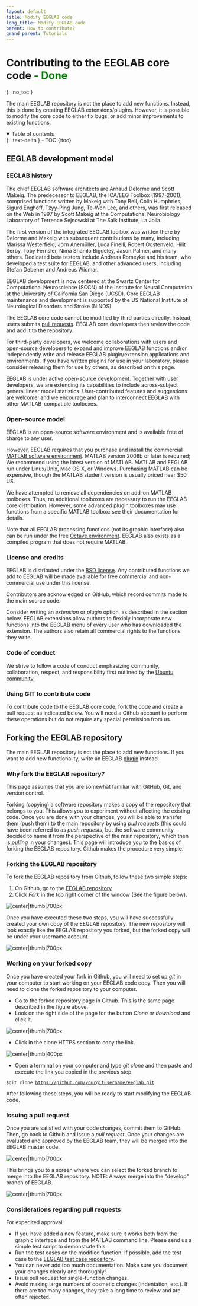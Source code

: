 ```yaml
---
layout: default
title: Modify EEGLAB code
long_title: Modify EEGLAB code
parent: How to contribute?
grand_parent: Tutorials
---
```

Contributing to the EEGLAB core code <span style="color: green"> - Done</span>
========================
{: .no_toc }

The main EEGLAB repository is not the place to add new functions. Instead, this is done by creating EEGLAB extensions/plugins. However, it is possible to modify the core code to either fix bugs, or add minor improvements to existing functions. 

<details open markdown="block">
  <summary>
    Table of contents
  </summary>
  {: .text-delta }
- TOC
{:toc}
</details>

EEGLAB development model
-------------------

### EEGLAB history

The chief EEGLAB software architects are Arnaud Delorme and Scott Makeig. The predecessor to EEGLAB, the ICA/EEG Toolbox (1997-2001), comprised
functions written by Makeig with Tony Bell, Colin Humphries, Sigurd
Enghoff, Tzyy-Ping Jung, Te-Won Lee, and others, was first released on
the Web in 1997 by Scott Makeig at the Computational Neurobiology
Laboratory of Terrence Sejnowski at The Salk Institute, La Jolla. 

The first version of the integrated EEGLAB toolbox was written there by
Delorme and Makeig with subsequent contributions by many, including
Marissa Westerfield, Jörn Anemüller, Luca Finelli, Robert Oostenveld,
Hilit Serby, Toby Fernsler, Nima Shamlo Bigdeley, Jason Palmer, and many
others. Dedicated beta testers include Andreas Romeyke and his team, who
developed a test suite for EEGLAB, and other advanced users, including
Stefan Debener and Andreus Widmar. 

EEGLAB development is now centered at the Swartz Center for Computational Neuroscience (SCCN) of the Institute
for Neural Computation at the University of California San Diego (UCSD). Core EEGLAB maintenance and development is supported by the US National Institute of Neurological Disorders and Stroke (NINDS). 

The EEGLAB core code cannot be modified by third parties directly. Instead,
users submits [pull requests](/others/Fork_the_EEGLAB_repository.html). EEGLAB core developers then
review the code and add it to the repository.

For third-party developers, we welcome collaborations with users and
open-source developers to expand and improve EEGLAB functions and/or
independently write and release EEGLAB plugin/extension applications
and environments. If you have written plugins for use in your
laboratory, please consider releasing them for use by others, as described on this page.

EEGLAB is under active open-source development. Together with user
developers, we are extending its capabilities to include across-subject
general linear model statistics. User-contributed features and
suggestions are welcome, and we encourage and plan to interconnect EEGLAB
with other MATLAB-compatible toolboxes.

### Open-source model

EEGLAB is an open-source software environment and is available free of
charge to any user.

However, EEGLAB requires that you purchase and install the commercial
[MATLAB software environment](http://www.mathworks.com/store/). MATLAB
version 2008b or later is required; We recommend using the latest
version of MATLAB. MATLAB and EEGLAB run under Linux/Unix, Mac OS X, or
Windows. Purchasing MATLAB can be expensive, though the MATLAB student
version is usually priced near $50 US.

We have attempted to remove all dependencies on add-on MATLAB toolboxes.
Thus, no additional toolboxes are necessary to run the EEGLAB core distribution. However, some advanced plugin toolboxes may
use functions from a specific MATLAB toolbox: see their documentation
for details.

Note that all EEGLAB processing functions (not its graphic interface) also can be run under the free
[Octave environment](http://www.gnu.org/software/octave/download.html). EEGLAB also exists as a compiled program that does not require MATLAB.

### License and credits

EEGLAB is distributed under the [BSD
    license](https://opensource.org/licenses/BSD-2-Clause). Any
    contributed functions we add to EEGLAB will be made available for
    free commercial and non-commercial use under this license.

Contributors are acknowledged on GitHub, which record commits made to the main source code. 

Consider writing an *extension* or *plugin* option, as described
in the section below. EEGLAB extensions allow authors to flexibly
incorporate new functions into the EEGLAB menu of every user who has
downloaded the extension. The authors also retain all commercial rights to the functions they write.

### Code of conduct

We strive to follow a code of conduct emphasizing community,
collaboration, respect, and responsibility first outlined by the [Ubuntu
community](https://ubuntu.com/community/code-of-conduct).

### Using GIT to contribute code

To contribute code to the EEGLAB core code, fork the code and create a
pull request as indicated below. You will need a Github account
to perform these operations but do not require any special permission
from us.

Forking the EEGLAB repository
---

The main EEGLAB repository is not the place to add new functions. If
you want to add new functionality, write an EEGLAB
[plugin](/tutorials/misc/Contributing_to_EEGLAB.html) instead.

### Why fork the EEGLAB repository?
This page assumes that you are somewhat familiar with GitHub, Git, and version control.

Forking (copying) a software repository makes a copy of the repository
that belongs to you. This allows you to experiment
without affecting the existing code. Once you are done with your
changes, you will be able to transfer them (push them) to the main
repository by using *pull requests* (this could have been
referred to as *push requests*, but the software community decided to
name it from the perspective of the main repository, which then is
<em>pulling</em> in your changes). This page will introduce you to the
basics of forking the EEGLAB repository. Github makes the procedure very
simple.

### Forking the EEGLAB repository

To fork the EEGLAB repository from Github, follow these two simple
steps:

1.  On Github, go to the [EEGLAB
    repository](https://github.com/sccn/eeglab)
2.  Click *Fork* in the top right corner of the window (See the figure
    below).

![center\|thumb\|700px](/assets/images/Fork_link.jpg)

Once you have executed these two steps, you will have successfully
created your own copy of the EEGLAB repository. The new repository will look
exactly like the EEGLAB repository you forked, but the forked copy
will be under your username account.

![center\|thumb\|700px](/assets/images/Fork_username.jpg)

### Working on your forked copy

Once you have created your fork in Github, you will need to set up
*git* in your computer to start working on your EEGLAB code copy. Then
you will need to clone the forked repository to your computer.

-   Go to the forked repository page in Github. This is the
    same page described in the figure above.
-   Look on the right side of the page for the button *Clone or
    download* and click it.

![center\|thumb\|700px](/assets/images/Clone_link.jpg)

-   Click in the clone HTTPS section to copy the link.

![center\|thumb\|400px](/assets/images/Clone_https_link.jpg)

-   Open a terminal on your computer and type *git clone* and then paste
    and execute the link you copied in the previous step.

`$git clone `[`https://github.com/yourgitusername/eeglab.git`](https://github.com/yourgitusername/eeglab.git)

After following these steps, you will be ready to start modifying the EEGLAB code.

### Issuing a pull request

Once you are satisfied with your code changes, commit them to GitHub. Then,  go back to Github
and issue a *pull request*. Once your changes are evaluated and approved
by the EEGLAB team, they will be merged into the EEGLAB master code.

![center\|thumb\|700px](/assets/images/Pullrequest1.png)

This brings you to a screen where you can select the forked branch to merge into the EEGLAB repository. NOTE: Always merge
into the "develop" branch of EEGLAB.

![center\|thumb\|700px](/assets/images/Pullrequest2.png)

### Considerations regarding pull requests

For expedited approval:
-   If you have added a new feature, make sure it works both from the
    graphic interface and from the MATLAB command line. Please send us a
    simple test script to demonstrate this.
-   Run the test cases on the modified function. If possible, add the test case to the [EEGLAB test case repository](https://github.com/sccn/eeglab-testcases).
-   You can never add too much documentation. Make sure you document
    your changes clearly and thoroughly!
-   Issue pull request for single-function changes.
-   Avoid making large numbers of cosmetic changes (indentation, etc.). If there are too many changes, they take a long time to review and are often rejected.